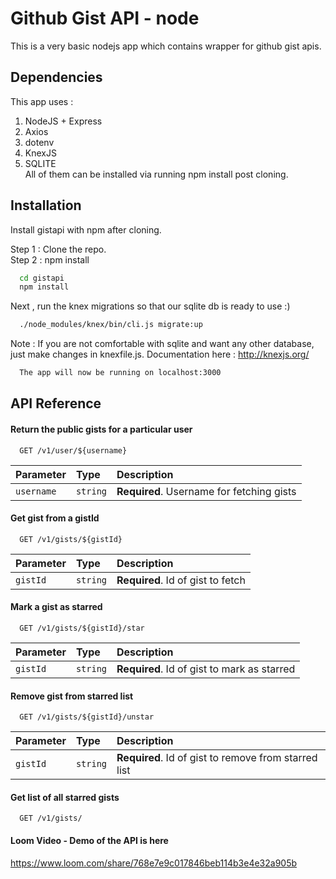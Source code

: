 
# Github Gist API - node

This is a very basic nodejs app which contains wrapper for github gist apis. 

## Dependencies


This app uses :

1. NodeJS + Express
2. Axios
3. dotenv
4. KnexJS
5. SQLITE
\
All of them can be installed via running npm install post cloning.
## Installation


Install gistapi with npm after cloning.

Step 1 : Clone the repo.\
Step 2 : npm install

```bash
  cd gistapi
  npm install 
```

Next , run the knex migrations so that our sqlite db is ready to use :)


```bash
  ./node_modules/knex/bin/cli.js migrate:up
```

Note : If you are not comfortable with sqlite and want any other database, just make changes in knexfile.js. Documentation here : http://knexjs.org/

```bash
  The app will now be running on localhost:3000
```
## API Reference

#### Return the public gists for a particular user

```http
  GET /v1/user/${username}
```

| Parameter | Type     | Description                |
| :-------- | :------- | :------------------------- |
| `username` | `string` | **Required**. Username for fetching gists|

#### Get gist from a gistId

```http
  GET /v1/gists/${gistId}
```

| Parameter | Type     | Description                       |
| :-------- | :------- | :-------------------------------- |
| `gistId`      | `string` | **Required**. Id of gist to fetch |

#### Mark a gist as starred

```http
  GET /v1/gists/${gistId}/star
```

| Parameter | Type     | Description                       |
| :-------- | :------- | :-------------------------------- |
| `gistId`      | `string` | **Required**. Id of gist to mark as starred |

#### Remove gist from starred list

```http
  GET /v1/gists/${gistId}/unstar
```

| Parameter | Type     | Description                       |
| :-------- | :------- | :-------------------------------- |
| `gistId`      | `string` | **Required**. Id of gist to remove from starred list|

#### Get list of all starred gists

```http
  GET /v1/gists/
```

#### Loom Video - Demo of the API is here

https://www.loom.com/share/768e7e9c017846beb114b3e4e32a905b